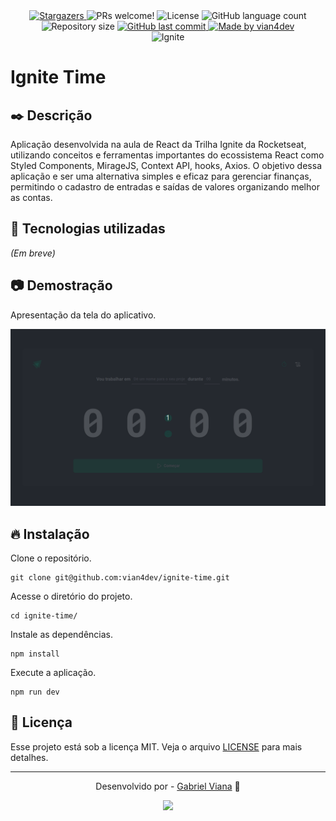 <div align="center">
  <a href="https://github.com/vian4dev/ignite-time/stargazers">
    <img alt="Stargazers" src="https://img.shields.io/github/stars/vian4dev/ignite-time?style=social">
  </a>
  
  <img alt="PRs welcome!" src="https://img.shields.io/static/v1?label=PRs&message=welcome&color=7159c1&labelColor=000000" />
  <img alt="License" src="https://img.shields.io/static/v1?label=license&message=MIT&color=7159c1&labelColor=000000">
  <img alt="GitHub language count" src="https://img.shields.io/github/languages/count/vian4dev/ignite-time?color=%2304D361">
  <img alt="Repository size" src="https://img.shields.io/github/repo-size/vian4dev/ignite-time">
	
  <a href="https://github.com/vian4dev/ignite-time/commits/master">
    <img alt="GitHub last commit" src="https://img.shields.io/github/last-commit/vian4dev/ignite-time">
  </a>
  
  <a href="https://www.linkedin.com/in/vianadev/">
    <img alt="Made by vian4dev" src="https://img.shields.io/badge/made%20by-vian4dev-%2304D361">
  </a>
</div>

<div align="center">
  <img src="https://www.rocketseat.com.br/assets/logos/ignite-reduced.svg" width="150" height="150" alt="Ignite">
</div>

# Ignite Time

## ✒️ Descrição
Aplicação desenvolvida na aula de React da Trilha Ignite da Rocketseat, utilizando conceitos e ferramentas importantes do ecossistema React como Styled Components, MirageJS, Context API, hooks, Axios. O objetivo dessa aplicação e ser uma alternativa simples e eficaz para gerenciar finanças, permitindo o cadastro de entradas e saídas de valores organizando melhor as contas.

## 🚀 Tecnologias utilizadas
_(Em breve)_

## 📷 Demostração
Apresentação da tela do aplicativo.
<div align="center">
  <img src="./.github/ignite-time.gif" alt="tasklist" border="0">
</div>

## 🔥 Instalação
Clone o repositório.
~~~
git clone git@github.com:vian4dev/ignite-time.git
~~~
Acesse o diretório do projeto.
~~~
cd ignite-time/
~~~
Instale as dependências.
~~~
npm install 
~~~
Execute a aplicação.
~~~
npm run dev
~~~

## 📝 Licença
Esse projeto está sob a licença MIT. Veja o arquivo [LICENSE](LICENSE) para mais detalhes.

---
<div align="center"> 
 <p>Desenvolvido por - <a href="https://github.com/vian4dev">Gabriel Viana</a> 🤖</p>
 
 <a href="https://www.linkedin.com/in/vianadev" target="_blank"><img src="https://img.shields.io/badge/-LinkedIn-%230077B5?style=for-the-badge&logo=linkedin&logoColor=white" target="_blank"></a> 
</div>
